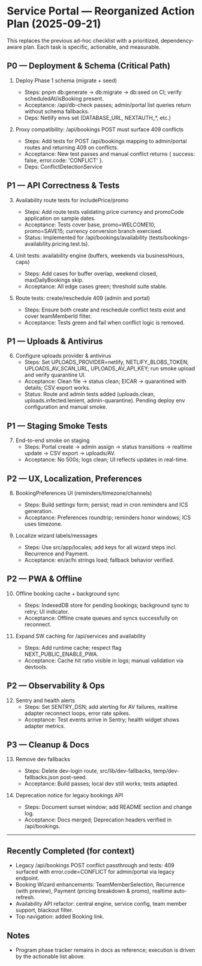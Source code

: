 # Service Portal — Reorganized Action Plan (2025-09-21)

This replaces the previous ad-hoc checklist with a prioritized, dependency-aware plan. Each task is specific, actionable, and measurable.

## P0 — Deployment & Schema (Critical Path)
1. Deploy Phase 1 schema (migrate + seed)
   - Steps: pnpm db:generate → db:migrate → db:seed on CI; verify scheduledAt/isBooking present.
   - Acceptance: /api/db-check passes; admin/portal list queries return without schema fallbacks.
   - Deps: Netlify envs set (DATABASE_URL, NEXTAUTH_*, etc.)

2. Proxy compatibility: /api/bookings POST must surface 409 conflicts
   - Steps: Add tests for POST /api/bookings mapping to admin/portal routes and returning 409 on conflicts.
   - Acceptance: New test passes and manual conflict returns { success: false, error.code: 'CONFLICT' }.
   - Deps: ConflictDetectionService

## P1 — API Correctness & Tests
3. Availability route tests for includePrice/promo
   - Steps: Add route tests validating price currency and promoCode application on sample dates.
   - Acceptance: Tests cover base, promo=WELCOME10, promo=SAVE15; currency conversion branch exercised.
   - Status: Implemented for /api/bookings/availability (tests/bookings-availability.pricing.test.ts).

4. Unit tests: availability engine (buffers, weekends via businessHours, caps)
   - Steps: Add cases for buffer overlap, weekend closed, maxDailyBookings skip.
   - Acceptance: All edge cases green; threshold suite stable.

5. Route tests: create/reschedule 409 (admin and portal)
   - Steps: Ensure both create and reschedule conflict tests exist and cover teamMemberId filter.
   - Acceptance: Tests green and fail when conflict logic is removed.

## P1 — Uploads & Antivirus
6. Configure uploads provider & antivirus
   - Steps: Set UPLOADS_PROVIDER=netlify, NETLIFY_BLOBS_TOKEN, UPLOADS_AV_SCAN_URL, UPLOADS_AV_API_KEY; run smoke upload and verify quarantine UI.
   - Acceptance: Clean file → status clean; EICAR → quarantined with details; CSV export works.
   - Status: Route and admin tests added (uploads.clean, uploads.infected.lenient, admin-quarantine). Pending deploy env configuration and manual smoke.

## P1 — Staging Smoke Tests
7. End-to-end smoke on staging
   - Steps: Portal create → admin assign → status transitions → realtime update → CSV export → uploads/AV.
   - Acceptance: No 500s; logs clean; UI reflects updates in real-time.

## P2 — UX, Localization, Preferences
8. BookingPreferences UI (reminders/timezone/channels)
   - Steps: Build settings form; persist; read in cron reminders and ICS generation.
   - Acceptance: Preferences roundtrip; reminders honor windows; ICS uses timezone.

9. Localize wizard labels/messages
   - Steps: Use src/app/locales; add keys for all wizard steps incl. Recurrence and Payment.
   - Acceptance: en/ar/hi strings load; fallback behavior verified.

## P2 — PWA & Offline
10. Offline booking cache + background sync
    - Steps: IndexedDB store for pending bookings; background sync to retry; UI indicator.
    - Acceptance: Offline create queues and syncs successfully on reconnect.

11. Expand SW caching for /api/services and availability
    - Steps: Add runtime cache; respect flag NEXT_PUBLIC_ENABLE_PWA.
    - Acceptance: Cache hit ratio visible in logs; manual validation via devtools.

## P2 — Observability & Ops
12. Sentry and health alerts
    - Steps: Set SENTRY_DSN; add alerting for AV failures, realtime adapter reconnect loops, error rate spikes.
    - Acceptance: Test events arrive in Sentry; health widget shows adapter metrics.

## P3 — Cleanup & Docs
13. Remove dev fallbacks
    - Steps: Delete dev-login route, src/lib/dev-fallbacks, temp/dev-fallbacks.json post-seed.
    - Acceptance: Build passes; local dev still works; tests adapted.

14. Deprecation notice for legacy bookings API
    - Steps: Document sunset window; add README section and change log.
    - Acceptance: Docs merged; Deprecation headers verified in /api/bookings.

---

## Recently Completed (for context)
- Legacy /api/bookings POST conflict passthrough and tests: 409 surfaced with error.code=CONFLICT for admin/portal via legacy endpoint.
- Booking Wizard enhancements: TeamMemberSelection, Recurrence (with preview), Payment (pricing breakdown & promo), realtime auto-refresh.
- Availability API refactor: central engine, service config, team member support, blackout filter.
- Top navigation: added Booking link.

## Notes
- Program phase tracker remains in docs as reference; execution is driven by the actionable list above.
